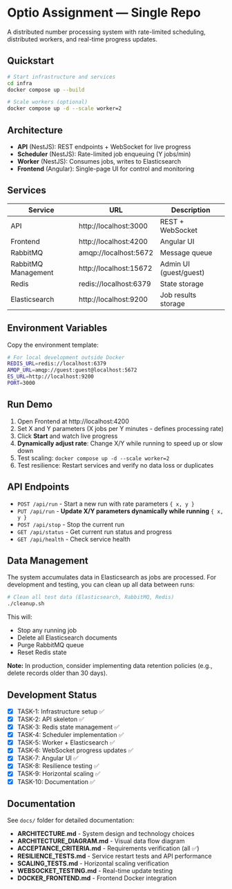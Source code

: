 # Optio Assignment — Single Repo

A distributed number processing system with rate-limited scheduling, distributed workers, and real-time progress updates.

## Quickstart
```bash
# Start infrastructure and services
cd infra
docker compose up --build

# Scale workers (optional)
docker compose up -d --scale worker=2
```

## Architecture

- **API** (NestJS): REST endpoints + WebSocket for live progress
- **Scheduler** (NestJS): Rate-limited job enqueuing (Y jobs/min)
- **Worker** (NestJS): Consumes jobs, writes to Elasticsearch
- **Frontend** (Angular): Single-page UI for control and monitoring

## Services

| Service | URL | Description |
|---------|-----|-------------|
| API | http://localhost:3000 | REST + WebSocket |
| Frontend | http://localhost:4200 | Angular UI |
| RabbitMQ | amqp://localhost:5672 | Message queue |
| RabbitMQ Management | http://localhost:15672 | Admin UI (guest/guest) |
| Redis | redis://localhost:6379 | State storage |
| Elasticsearch | http://localhost:9200 | Job results storage |

## Environment Variables

Copy the environment template:
```bash
# For local development outside Docker
REDIS_URL=redis://localhost:6379
AMQP_URL=amqp://guest:guest@localhost:5672
ES_URL=http://localhost:9200
PORT=3000
```

## Run Demo

1. Open Frontend at http://localhost:4200
2. Set X and Y parameters (X jobs per Y minutes - defines processing rate)
3. Click **Start** and watch live progress
4. **Dynamically adjust rate**: Change X/Y while running to speed up or slow down
5. Test scaling: `docker compose up -d --scale worker=2`
6. Test resilience: Restart services and verify no data loss or duplicates

## API Endpoints

- `POST /api/run` - Start a new run with rate parameters `{ x, y }`
- `PUT /api/run` - **Update X/Y parameters dynamically while running** `{ x, y }`
- `POST /api/stop` - Stop the current run
- `GET /api/status` - Get current run status and progress
- `GET /api/health` - Check service health

## Data Management

The system accumulates data in Elasticsearch as jobs are processed. For development and testing, you can clean up all data between runs:

```bash
# Clean all test data (Elasticsearch, RabbitMQ, Redis)
./cleanup.sh
```

This will:
- Stop any running job
- Delete all Elasticsearch documents
- Purge RabbitMQ queue
- Reset Redis state

**Note:** In production, consider implementing data retention policies (e.g., delete records older than 30 days).

## Development Status

- [x] TASK-1: Infrastructure setup ✅
- [x] TASK-2: API skeleton ✅
- [x] TASK-3: Redis state management ✅
- [x] TASK-4: Scheduler implementation ✅
- [x] TASK-5: Worker + Elasticsearch ✅
- [x] TASK-6: WebSocket progress updates ✅
- [x] TASK-7: Angular UI ✅
- [x] TASK-8: Resilience testing ✅
- [x] TASK-9: Horizontal scaling ✅
- [x] TASK-10: Documentation ✅

## Documentation

See `docs/` folder for detailed documentation:
- **ARCHITECTURE.md** - System design and technology choices
- **ARCHITECTURE_DIAGRAM.md** - Visual data flow diagram
- **ACCEPTANCE_CRITERIA.md** - Requirements verification (all ✅)
- **RESILIENCE_TESTS.md** - Service restart tests and API performance
- **SCALING_TESTS.md** - Horizontal scaling verification
- **WEBSOCKET_TESTING.md** - Real-time update testing
- **DOCKER_FRONTEND.md** - Frontend Docker integration